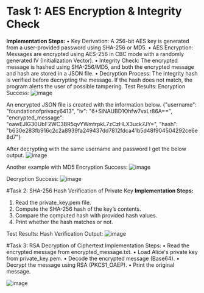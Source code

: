# Task 1: AES Encryption & Integrity Check
**Implementation Steps:**
•	Key Derivation: A 256-bit AES key is generated from a user-provided password using SHA-256 or MD5.
•	AES Encryption: Messages are encrypted using AES-256 in CBC mode with a randomly generated IV (Initialization Vector).
•	Integrity Check: The encrypted message is hashed using SHA-256/MD5, and both the encrypted message and hash are stored in a JSON file.
•	Decryption Process: The integrity hash is verified before decrypting the message. If the hash does not match, the program alerts the user of possible tampering.
Test Results:
Encryption Success:
![image](https://github.com/user-attachments/assets/24d09a41-ecda-49fb-9a9a-060c1b96eddf)
 
An encrypted JSON file is created with the information below.
{"username": "foundationofprivacy6413", 
"iv": "6+SiNAUBD1Ohfw7vxLr86A==", 
"encrypted_message": "oawEJlG30UbF2WC3BR5qvYWmtrpkL7zCzHLX3uck7JY=", 
"hash": "b630e283fb916c2c2a8939fa249437dd7812fdca41b5d48f904504292ce6e8d7"}

After decrypting with the same username and password I get the below output.
![image](https://github.com/user-attachments/assets/771eb61d-50f3-47c4-8052-547a5a24398a)
 
Another example with MD5
Encryption Success:
 ![image](https://github.com/user-attachments/assets/897d6f32-b5ab-49f6-b119-dc8c00347e87)

Decryption Success:
 ![image](https://github.com/user-attachments/assets/fbfafc85-7224-4fff-a2cb-e29b0bfe2314)

#Task 2: SHA-256 Hash Verification of Private Key
**Implementation Steps:**

1.	Read the private_key.pem file.
2.	Compute the SHA-256 hash of the key’s contents.
3.	Compare the computed hash with provided hash values.
4.	Print whether the hash matches or not.

Test Results:
Hash Verification Output:
 ![image](https://github.com/user-attachments/assets/cb67d822-21f6-4297-8cfc-48061a5f9fd7)


#Task 3: RSA Decryption of Ciphertext
Implementation Steps:
•	Read the encrypted message from encrypted_message.txt.
•	Load Alice's private key from private_key.pem.
•	Decode the encrypted message (Base64).
•	Decrypt the message using RSA (PKCS1_OAEP).
•	Print the original message.

 ![image](https://github.com/user-attachments/assets/4e5e041b-fe24-4084-a219-c87c0c0187fd)


